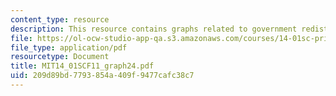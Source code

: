 ```yaml
---
content_type: resource
description: This resource contains graphs related to government redistribution policy.
file: https://ol-ocw-studio-app-qa.s3.amazonaws.com/courses/14-01sc-principles-of-microeconomics-fall-2011/209d89bd7793854a409f9477cafc38c7_MIT14_01SCF11_graph24.pdf
file_type: application/pdf
resourcetype: Document
title: MIT14_01SCF11_graph24.pdf
uid: 209d89bd-7793-854a-409f-9477cafc38c7
---
```

